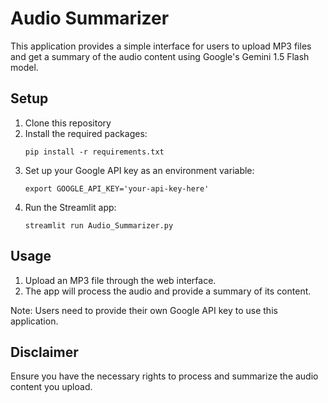 # Audio Summarizer

This application provides a simple interface for users to upload MP3 files and get a summary of the audio content using Google's Gemini 1.5 Flash model.

## Setup

1. Clone this repository
2. Install the required packages:
   ```
   pip install -r requirements.txt
   ```
3. Set up your Google API key as an environment variable:
   ```
   export GOOGLE_API_KEY='your-api-key-here'
   ```
4. Run the Streamlit app:
   ```
   streamlit run Audio_Summarizer.py
   ```

## Usage

1. Upload an MP3 file through the web interface.
2. The app will process the audio and provide a summary of its content.

Note: Users need to provide their own Google API key to use this application.

## Disclaimer

Ensure you have the necessary rights to process and summarize the audio content you upload.
